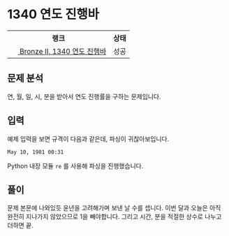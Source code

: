 # 1340 연도 진행바



<table>
  <tr>
    <th>랭크</th>
    <th>상태</th>
  </tr>
  <tr>
    <td>
      <a href="http://noj.am/1340">
        <img src="https://static.solved.ac/tier_small/4.svg" height="16px"/>
        Bronze II, 1340 연도 진행바
      </a>
    </td>
    <td>
      성공
    </td>
  </tr>
</table>



## 문제 분석

연, 월, 일, 시, 분을 받아서 연도 진행률을 구하는 문제입니다.

## 입력

예제 입력을 보면 규격이 다음과 같은데, 파싱이 귀찮아보입니다.

```text
May 10, 1981 00:31
```

Python 내장 모듈 `re` 를 사용해 파싱을 진행했습니다.

## 풀이

문제 본문에 나와있듯 윤년을 고려해가며 보낸 날 수를 셉니다.
이번 달과 오늘은 아직 완전히 지나가지 않았으므로 1을 빼야합니다.
그리고 시간, 분을 적절한 상수로 나누고 더하면 끝.
